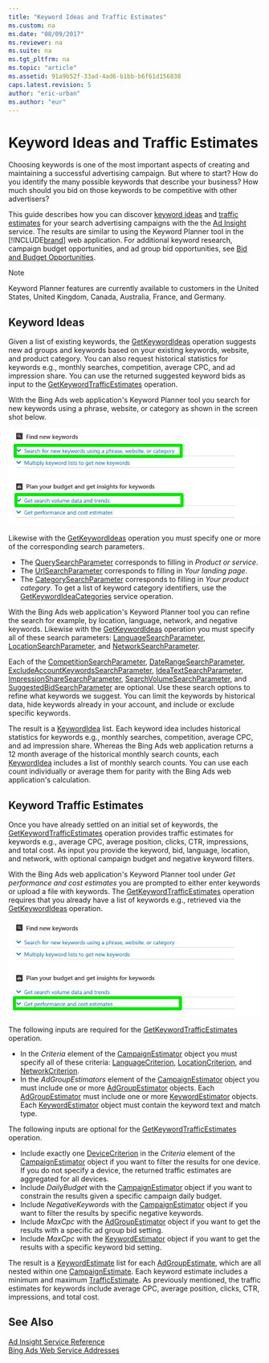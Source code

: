 ```yaml
---
title: "Keyword Ideas and Traffic Estimates"
ms.custom: na
ms.date: "08/09/2017"
ms.reviewer: na
ms.suite: na
ms.tgt_pltfrm: na
ms.topic: "article"
ms.assetid: 91a9b52f-33ad-4ad6-b1bb-b6f61d156838
caps.latest.revision: 5
author: "eric-urban"
ms.author: "eur"
---
```

# Keyword Ideas and Traffic Estimates
Choosing keywords is one of the most important aspects of creating and maintaining a successful advertising campaign. But where to start? How do you identify the many possible keywords that describe your business? How much should you bid on those keywords to be competitive with other advertisers?

This guide describes how you can discover [keyword ideas](#keywordideas) and [traffic estimates](#keywordtrafficestimates) for your search advertising campaigns with the the [Ad Insight](https://msdn.microsoft.com/library/bing-ads-ad-insight-service-reference.aspx) service. The results are similar to using the Keyword Planner tool in the [!INCLUDE[brand](../docset-overview/includes/brand.md)] web application. For additional keyword research, campaign budget opportunities, and ad group bid opportunities, see [Bid and Budget Opportunities](../docset-overview/budget-and-bid-opportunities.md). 

> [!NOTE]
> Keyword Planner features are currently available to customers in the United States, United Kingdom, Canada, Australia, France, and Germany.

## <a name="keywordideas"></a>Keyword Ideas
Given a list of existing keywords, the [GetKeywordIdeas](https://msdn.microsoft.com/library/bing-ads-ad-insight-getkeywordideas.aspx) operation suggests new ad groups and keywords based on your existing keywords, website, and product category. You can also request historical statistics for keywords e.g., monthly searches, competition, average CPC, and ad impression share. You can use the returned suggested keyword bids as input to the [GetKeywordTrafficEstimates](https://msdn.microsoft.com/library/bing-ads-ad-insight-getkeywordtrafficestimates.aspx) operation.

With the Bing Ads web application's Keyword Planner tool you search for new keywords using a phrase, website, or category as shown in the screen shot below.
 
![GetKeywordIdeas to Keyword Planner UI](../docset-overview/media/getkeywordideas-to-keyword-planner-ui.png)

Likewise with the [GetKeywordIdeas](https://msdn.microsoft.com/library/bing-ads-ad-insight-getkeywordideas.aspx) operation you must specify one or more of the corresponding search parameters.
-  The [QuerySearchParameter](https://msdn.microsoft.com/library/bing-ads-ad-insight-querysearchparameter.aspx) corresponds to filling in *Product or service*.
-  The [UrlSearchParameter](https://msdn.microsoft.com/library/bing-ads-ad-insight-urlsearchsearchparameter.aspx) corresponds to filling in *Your landing page*.
-  The [CategorySearchParameter](https://msdn.microsoft.com/library/bing-ads-ad-insight-categorysearchparameter.aspx) corresponds to filling in *Your product category*. To get a list of keyword category identifiers, use the [GetKeywordIdeaCategories](https://msdn.microsoft.com/library/bing-ads-ad-insight-getkeywordideacategories.aspx) service operation.

With the Bing Ads web application's Keyword Planner tool you can refine the search for example, by location, language, network, and negative keywords. Likewise with the [GetKeywordIdeas](https://msdn.microsoft.com/library/bing-ads-ad-insight-getkeywordideas.aspx) operation you must specify all of these search parameters: [LanguageSearchParameter](https://msdn.microsoft.com/library/bing-ads-ad-insight-languagesearchparameter.aspx), [LocationSearchParameter](https://msdn.microsoft.com/library/bing-ads-ad-insight-locationsearchparameter.aspx), and [NetworkSearchParameter](https://msdn.microsoft.com/library/bing-ads-ad-insight-networksearchparameter.aspx). 

Each of the [CompetitionSearchParameter](https://msdn.microsoft.com/library/bing-ads-ad-insight-competitionsearchparameter.aspx), [DateRangeSearchParameter](https://msdn.microsoft.com/library/bing-ads-ad-insight-daterangesearchparameter.aspx), [ExcludeAccountKeywordsSearchParameter](https://msdn.microsoft.com/library/bing-ads-ad-insight-excludeaccountkeywordssearchparameter.aspx), [IdeaTextSearchParameter](https://msdn.microsoft.com/library/bing-ads-ad-insight-ideatextsearchparameter.aspx), [ImpressionShareSearchParameter](https://msdn.microsoft.com/library/bing-ads-ad-insight-impressionsharesearchparameter.aspx), [SearchVolumeSearchParameter](https://msdn.microsoft.com/library/bing-ads-ad-insight-searchvolumesearchparameter.aspx), and [SuggestedBidSearchParameter](https://msdn.microsoft.com/library/bing-ads-ad-insight-suggestedbidsearchparameter.aspx) are optional. Use these search options to refine what keywords we suggest. You can limit the keywords by historical data, hide keywords already in your account, and include or exclude specific keywords.

The result is a [KeywordIdea](https://msdn.microsoft.com/library/bing-ads-ad-insight-keywordidea.aspx) list. Each keyword idea includes historical statistics for keywords e.g., monthly searches, competition, average CPC, and ad impression share. Whereas the Bing Ads web application returns a 12 month average of the historical monthly search counts, each [KeywordIdea](https://msdn.microsoft.com/library/bing-ads-ad-insight-keywordidea.aspx) includes a list of monthly search counts. You can use each count individually or average them for parity with the Bing Ads web application's calculation.

## <a name="keywordtrafficestimates"></a>Keyword Traffic Estimates
Once you have already settled on an initial set of keywords, the [GetKeywordTrafficEstimates](https://msdn.microsoft.com/library/bing-ads-ad-insight-getkeywordtrafficestimates.aspx) operation provides traffic estimates for keywords e.g., average CPC, average position, clicks, CTR, impressions, and total cost. As input you provide the keyword, bid, language, location, and network, with optional campaign budget and negative keyword filters.

With the Bing Ads web application's Keyword Planner tool under *Get performance and cost estimates* you are prompted to either enter keywords or upload a file with keywords. The [GetKeywordTrafficEstimates](https://msdn.microsoft.com/library/bing-ads-ad-insight-getkeywordtrafficestimates.aspx) operation requires that you already have a list of keywords e.g., retrieved via the [GetKeywordIdeas](https://msdn.microsoft.com/library/bing-ads-ad-insight-getkeywordideas.aspx) operation. 

![GetKeywordTrafficEstimates to Keyword Planner UI](../docset-overview/media/getkeywordtrafficestimates-to-keyword-planner-ui.png)

The following inputs are required for the [GetKeywordTrafficEstimates](https://msdn.microsoft.com/library/bing-ads-ad-insight-getkeywordtrafficestimates.aspx) operation.
-  In the *Criteria* element of the [CampaignEstimator](https://msdn.microsoft.com/library/bing-ads-ad-insight-campaignestimator.aspx) object you must specify all of these criteria: [LanguageCriterion](https://msdn.microsoft.com/library/bing-ads-ad-insight-languagecriterion.aspx), [LocationCriterion](https://msdn.microsoft.com/library/bing-ads-ad-insight-locationcriterion.aspx), and [NetworkCriterion](https://msdn.microsoft.com/library/bing-ads-ad-insight-networkcriterion.aspx).
- In the *AdGroupEstimators* element of the [CampaignEstimator](https://msdn.microsoft.com/library/bing-ads-ad-insight-campaignestimator.aspx) object you must include one or more [AdGroupEstimator](https://msdn.microsoft.com/library/bing-ads-ad-insight-adgroupestimator.aspx) objects. Each [AdGroupEstimator](https://msdn.microsoft.com/library/bing-ads-ad-insight-adgroupestimator.aspx) must include one or more [KeywordEstimator](https://msdn.microsoft.com/library/bing-ads-ad-insight-keywordestimator.aspx) objects. Each [KeywordEstimator](https://msdn.microsoft.com/library/bing-ads-ad-insight-keywordestimator.aspx) object must contain the keyword text and match type.

The following inputs are optional for the [GetKeywordTrafficEstimates](https://msdn.microsoft.com/library/bing-ads-ad-insight-getkeywordtrafficestimates.aspx) operation.
- Include exactly one [DeviceCriterion](https://msdn.microsoft.com/library/bing-ads-ad-insight-devicecriterion.aspx) in the *Criteria* element of the [CampaignEstimator](https://msdn.microsoft.com/library/bing-ads-ad-insight-campaignestimator.aspx) object if you want to filter the results for one device. If you do not specify a device, the returned traffic estimates are aggregated for all devices.
- Include *DailyBudget* with the [CampaignEstimator](https://msdn.microsoft.com/library/bing-ads-ad-insight-campaignestimator.aspx) object if you want to constrain the results given a specific campaign daily budget.
- Include *NegativeKeywords* with the [CampaignEstimator](https://msdn.microsoft.com/library/bing-ads-ad-insight-campaignestimator.aspx) object if you want to filter the results by specific negative keywords.
- Include *MaxCpc* with the [AdGroupEstimator](https://msdn.microsoft.com/library/bing-ads-ad-insight-adgroupestimator.aspx) object if you want to get the results with a specific ad group bid setting.
- Include *MaxCpc* with the [KeywordEstimator](https://msdn.microsoft.com/library/bing-ads-ad-insight-keywordestimator.aspx) object if you want to get the results with a specific keyword bid setting.

The result is a [KeywordEstimate](https://msdn.microsoft.com/library/bing-ads-ad-insight-keywordestimate.aspx) list for each [AdGroupEstimate](https://msdn.microsoft.com/library/bing-ads-ad-insight-adgroupestimate.aspx), which are all nested within one [CampaignEstimate](https://msdn.microsoft.com/library/bing-ads-ad-insight-campaignestimate.aspx). Each keyword estimate includes a minimum and maximum [TrafficEstimate](https://msdn.microsoft.com/library/bing-ads-ad-insight-trafficestimate.aspx). As previously mentioned, the traffic estimates for keywords include average CPC, average position, clicks, CTR, impressions, and total cost.

## See Also
[Ad Insight Service Reference](https://msdn.microsoft.com/library/bing-ads-ad-insight-service-reference.aspx)  
[Bing Ads Web Service Addresses](../docset-overview/bing-ads-web-service-addresses.md)  
